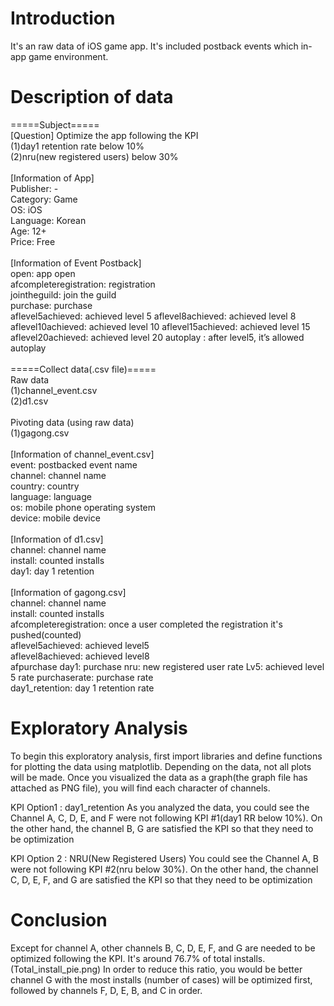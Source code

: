 # Introduction
It's an raw data of iOS game app. It's included postback events which in-app game environment.

# Description of data
=====Subject=====</br>
[Question] Optimize the app following the KPI</br>
(1)day1 retention rate below 10%</br>
(2)nru(new registered users) below 30%</br>
</br>
[Information of App]</br>
Publisher: -</br>
Category: Game</br>
OS: iOS</br>
Language: Korean</br>
Age: 12+</br>
Price: Free</br>
</br>
[Information of Event Postback]</br>
open: app open</br>
afcompleteregistration: registration</br>
jointheguild: join the guild</br>
purchase: purchase</br>
aflevel5achieved: achieved level 5 aflevel8achieved: achieved level 8</br>
aflevel10achieved: achieved level 10 aflevel15achieved: achieved level 15</br>
aflevel20achieved: achieved level 20 autoplay : after level5, it’s allowed autoplay</br>
</br>
=====Collect data(.csv file)=====</br>
Raw data</br>
(1)channel_event.csv</br>
(2)d1.csv</br>
</br>
Pivoting data (using raw data)</br>
(1)gagong.csv</br>
</br>
[Information of channel_event.csv]</br>
event: postbacked event name</br>
channel: channel name</br>
country: country</br>
language: language</br>
os: mobile phone operating system</br>
device: mobile device</br>
</br>
[Information of d1.csv]</br>
channel: channel name</br>
install: counted installs</br>
day1: day 1 retention</br>
</br>
[Information of gagong.csv]</br>
channel: channel name</br>
install: counted installs</br>
afcompleteregistration: once a user completed the registration it's pushed(counted)</br>
aflevel5achieved: achieved level5</br>
aflevel8achieved: achieved level8</br>
afpurchase day1: purchase nru: new registered user rate Lv5: achieved level 5 rate purchaserate: purchase rate</br>
day1_retention: day 1 retention rate</br>

# Exploratory Analysis
To begin this exploratory analysis, first import libraries and define functions for plotting the data using matplotlib. Depending on the data, not all plots will be made. Once you visualized the data as a graph(the graph file has attached as PNG file), you will find each character of channels.

KPI Option1 : day1_retention
As you analyzed the data, you could see the Channel A, C, D, E, and F were not following KPI #1(day1 RR below 10%). On the other hand, the channel B, G are satisfied the KPI so that they need to be optimization

KPI Option 2 : NRU(New Registered Users)
You could see the Channel A, B were not following KPI #2(nru below 30%). On the other hand, the channel C, D, E, F, and G are satisfied the KPI so that they need to be optimization

# Conclusion
Except for channel A, other channels B, C, D, E, F, and G are needed to be optimized following the KPI. It's around 76.7% of total installs. (Total_install_pie.png) In order to reduce this ratio, you would be better channel G with the most installs (number of cases) will be optimized first, followed by channels F, D, E, B, and C in order.
